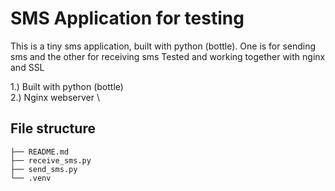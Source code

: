 # SMS Application for testing
This is a tiny sms application, built with python (bottle). One is for sending sms and the other for receiving sms
Tested and working together with nginx and SSL


1.) Built with python (bottle) \
2.) Nginx webserver \

## File structure
```
├── README.md
├── receive_sms.py
├── send_sms.py
└── .venv
```

